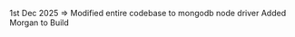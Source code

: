 1st Dec 2025 => Modified entire codebase to mongodb node driver
                Added Morgan to Build
